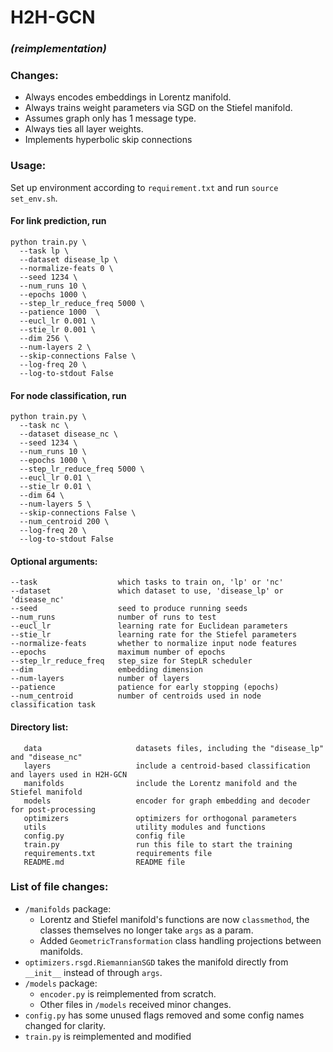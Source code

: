 # H2H-GCN
### *(reimplementation)*


### Changes:
- Always encodes embeddings in Lorentz manifold.
- Always trains weight parameters via SGD on the Stiefel manifold.
- Assumes graph only has 1 message type.
- Always ties all layer weights.
- Implements hyperbolic skip connections

### Usage:
Set up environment according to `requirement.txt` and run `source set_env.sh`.
#### For link prediction, run
```
python train.py \
  --task lp \
  --dataset disease_lp \
  --normalize-feats 0 \
  --seed 1234 \
  --num_runs 10 \
  --epochs 1000 \
  --step_lr_reduce_freq 5000 \
  --patience 1000  \
  --eucl_lr 0.001 \
  --stie_lr 0.001 \
  --dim 256 \
  --num-layers 2 \
  --skip-connections False \
  --log-freq 20 \
  --log-to-stdout False
```

#### For node classification, run
```
python train.py \
  --task nc \
  --dataset disease_nc \
  --seed 1234 \
  --num_runs 10 \
  --epochs 1000 \
  --step_lr_reduce_freq 5000 \
  --eucl_lr 0.01 \
  --stie_lr 0.01 \
  --dim 64 \
  --num-layers 5 \
  --skip-connections False \
  --num_centroid 200 \
  --log-freq 20 \
  --log-to-stdout False
```

#### Optional arguments:  
    --task                  which tasks to train on, 'lp' or 'nc'  
    --dataset               which dataset to use, 'disease_lp' or 'disease_nc'
    --seed                  seed to produce running seeds
    --num_runs              number of runs to test
    --eucl_lr               learning rate for Euclidean parameters  
    --stie_lr               learning rate for the Stiefel parameters  
    --normalize-feats       whether to normalize input node features  
    --epochs                maximum number of epochs  
    --step_lr_reduce_freq   step_size for StepLR scheduler    
    --dim                   embedding dimension  
    --num-layers            number of layers  
    --patience              patience for early stopping (epochs)  
    --num_centroid          number of centroids used in node classification task

#### Directory list: 
       data                     datasets files, including the "disease_lp" and "disease_nc"  
       layers                   include a centroid-based classification and layers used in H2H-GCN
       manifolds                include the Lorentz manifold and the Stiefel manifold
       models                   encoder for graph embedding and decoder for post-processing  
       optimizers               optimizers for orthogonal parameters  
       utils                    utility modules and functions  
       config.py                config file
       train.py                 run this file to start the training  
       requirements.txt         requirements file  
       README.md                README file  


### List of file changes:
- `/manifolds` package:
  - Lorentz and Stiefel manifold's functions are now `classmethod`, the classes themselves no longer take `args` as a param.
  - Added `GeometricTransformation` class handling projections between manifolds. 
- `optimizers.rsgd.RiemannianSGD` takes the manifold directly from `__init__` instead of through `args`.
- `/models` package:
  - `encoder.py` is reimplemented from scratch.
  - Other files in `/models` received minor changes.
- `config.py` has some unused flags removed and some config names changed for clarity.
- `train.py` is reimplemented and modified
